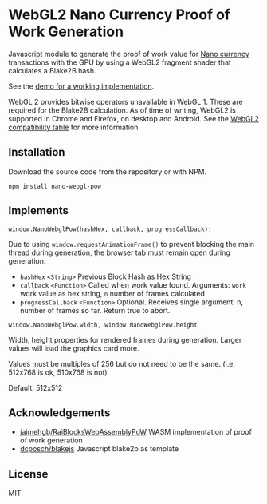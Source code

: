 # WebGL2 Nano Currency Proof of Work Generation

Javascript module to generate the proof of work value for [Nano currency](https://nano.org) transactions with the GPU by using a WebGL2 fragment shader that calculates a Blake2B hash.

See the [demo for a working implementation](https://numtel.github.io/nano-webgl-pow/).

WebGL 2 provides bitwise operators unavailable in WebGL 1. These are required for the Blake2B calculation. As of time of writing, WebGL2 is supported in Chrome and Firefox, on desktop and Android. See the [WebGL2 compatibility table](https://caniuse.com/#feat=webgl2) for more information.

## Installation

Download the source code from the repository or with NPM.

```
npm install nano-webgl-pow
```

## Implements

`window.NanoWebglPow(hashHex, callback, progressCallback);`

Due to using `window.requestAnimationFrame()` to prevent blocking the main thread during generation, the browser tab must remain open during generation.

* `hashHex` `<String>` Previous Block Hash as Hex String
* `callback` `<Function>` Called when work value found. Arguments: `work` work value as hex string, `n` number of frames calculated
* `progressCallback` `<Function>` Optional. Receives single argument: n, number of frames so far. Return true to abort.

`window.NanoWebglPow.width, window.NanoWebglPow.height`

Width, height properties for rendered frames during generation. Larger values will load the graphics card more.

Values must be multiples of 256 but do not need to be the same. (i.e. 512x768 is ok, 510x768 is not)

Default: 512x512

## Acknowledgements

* [jaimehgb/RaiBlocksWebAssemblyPoW](https://github.com/jaimehgb/RaiBlocksWebAssemblyPoW) WASM implementation of proof of work generation
* [dcposch/blakejs](https://github.com/dcposch/blakejs) Javascript blake2b as template

## License

MIT
